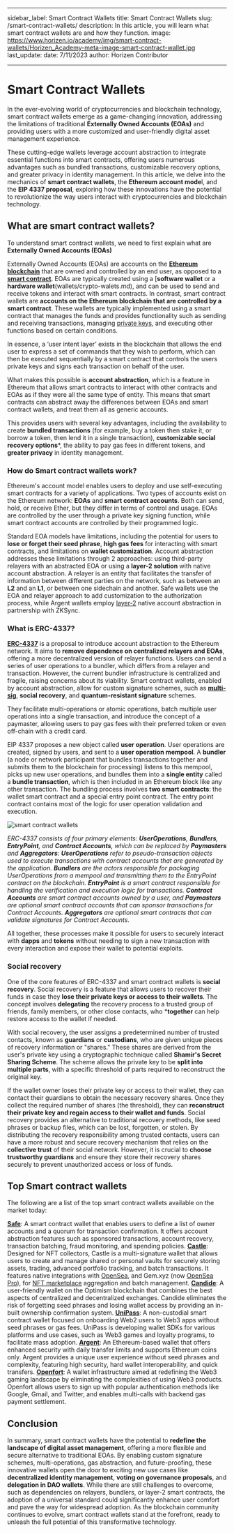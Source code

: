 ﻿---

sidebar_label: Smart Contract Wallets
title: Smart Contract Wallets
slug: /smart-contract-wallets/
description: In this article, you will learn what smart contract wallets are and how they function.
image: https://www.horizen.io/academy/img/smart-contract-wallets/Horizen_Academy-meta-image-smart-contract-wallet.jpg
last_update:
  date: 7/11/2023
  author: Horizen Contributor

---

# Smart Contract Wallets

In the ever-evolving world of cryptocurrencies and blockchain technology, smart contract wallets emerge as a game-changing innovation, addressing the limitations of traditional **Externally Owned Accounts (EOAs)** and providing users with a more customized and user-friendly digital asset management experience.

These cutting-edge wallets leverage account abstraction to integrate essential functions into smart contracts, offering users numerous advantages such as bundled transactions, customizable recovery options, and greater privacy in identity management. In this article, we delve into the mechanics of **smart contract wallets**, the **Ethereum account mode**l, and the **EIP 4337 proposal**, exploring how these innovations have the potential to revolutionize the way users interact with cryptocurrencies and blockchain technology.

## What are smart contract wallets?

To understand smart contract wallets, we need to first explain what are **Externally Owned Accounts (EOAs)**

Externally Owned Accounts (EOAs) are accounts on the [**Ethereum blockchain**](cryptocurrency/ethereum-glossary.md) that are owned and controlled by an end user, as opposed to a [**smart contract**](defi/smart-contracts.md). EOAs are typically created using a [**software wallet** or a **hardware wallet**(wallets/crypto-walets.md), and can be used to send and receive tokens and interact with smart contracts.
In contrast, smart contract wallets are **accounts on the Ethereum blockchain that are controlled by a smart contract**. These wallets are typically implemented using a smart contract that manages the funds and provides functionality such as sending and receiving transactions, managing [private keys](cryptography/public-key-cryptography-pkc.md), and executing other functions based on certain conditions.

In essence, a ‘user intent layer’ exists in the blockchain that allows the end user to express a set of commands that they wish to perform, which can then be executed sequentially by a smart contract that controls the users private keys and signs each transaction on behalf of the user. 

What makes this possible is **account abstraction**, which is a feature in Ethereum that allows smart contracts to interact with other contracts and EOAs as if they were all the same type of entity. This means that smart contracts can abstract away the differences between EOAs and smart contract wallets, and treat them all as generic accounts. 

This provides users with several key advantages, including the availability to create **bundled transactions** (for example, buy a token then stake it, or borrow a token, then lend it in a single transaction), **customizable social recovery options***, the ability to pay gas fees in different tokens, and **greater privacy** in identity management. 

### How do Smart contract wallets work?

Ethereum's account model enables users to deploy and use self-executing smart contracts for a variety of applications. Two types of accounts exist on the Ethereum network: **EOAs** and **smart contract accounts**. Both can send, hold, or receive Ether, but they differ in terms of control and usage. EOAs are controlled by the user through a private key signing function, while smart contract accounts are controlled by their programmed logic.

Standard EOA models have limitations, including the potential for users to **lose or forget their  seed phrase**, **high gas fees** for interacting with smart contracts, and limitations on **wallet customization**. Account abstraction addresses these limitations through 2 approaches: using third-party relayers with an abstracted EOA or using a **layer-2 solution** with native account abstraction. A relayer is an entity that facilitates the transfer of information between different parties on the network, such as between an **L2** and an **L1**, or between one sidechain and another. 
Safe wallets use the EOA and relayer approach to add customization to the authorization process, while Argent wallets employ [layer-2](scalability/layer-2.md) native account abstraction in partnership with ZKSync.

### What is ERC-4337? 


[**ERC-4337**](https://eips.ethereum.org/EIPS/eip-4337) is a proposal to introduce account abstraction to the Ethereum network. It aims to **remove dependence on centralized relayers and EOAs**, offering a more decentralized version of relayer functions. Users can send a series of user operations to a bundler, which differs from a relayer and transaction. However, the current bundler infrastructure is centralized and fragile, raising concerns about its viability.
Smart contract wallets, enabled by account abstraction, allow for custom signature schemes, such as [**multi-sig**](wallets/multisig.md), **social recovery**, and **quantum-resistant signature** schemes. 

They facilitate multi-operations or atomic operations, batch multiple user operations into a single transaction, and introduce the concept of a paymaster, allowing users to pay gas fees with their preferred token or even off-chain with a credit card.

EIP 4337 proposes a new object called **user operation**. User operations are created, signed by users, and sent to a **user operation mempool**. A **bundler** (a node or network participant that bundles transactions together and submits them to the blockchain for processing) listens to this mempool, picks up new user operations, and bundles them into a **single entity** called a **bundle transaction**, which is then included in an Ethereum block like any other transaction.
The bundling process involves **two smart contracts**: the wallet smart contract and a special entry point contract. The entry point contract contains most of the logic for user operation validation and execution.

![smart contract wallets](/img/smart-contract-wallets/ZBF_graphics_May_ERC_4337.jpg)

_ERC-4337 consists of four primary elements: **UserOperations**, **Bundlers**, **EntryPoint**, and **Contract Accounts**, which can be replaced by **Paymasters** and **Aggregators**:
**UserOperations** refer to pseudo-transaction objects used to execute transactions with contract accounts that are generated by the application. 
**Bundlers** are the actors responsible for packaging UserOperations from a mempool and transmitting them to the EntryPoint contract on the blockchain. 
**EntryPoint** is a smart contract responsible for handling the verification and execution logic for transactions. 
**Contract Accounts** are smart contract accounts owned by a user, and **Paymasters** are optional smart contract accounts that can sponsor transactions for Contract Accounts.
**Aggregators** are optional smart contracts that can validate signatures for Contract Accounts._


All together, these processes make it possible for users to securely interact with **dapps** and **tokens** without needing to sign a new transaction with every interaction and expose their wallet to potential exploits. 

### Social recovery

One of the core features of ERC-4337 and smart contract wallets is **social recovery**. 
Social recovery is a feature that allows users to recover their funds in case they **lose their private keys or access to their wallets**. The concept involves **delegating** the recovery process to a trusted group of friends, family members, or other close contacts, who ***together** can help restore access to the wallet if needed.

With social recovery, the user assigns a predetermined number of trusted contacts, known as **guardians** or **custodians**, who are given unique pieces of recovery information or "shares." These shares are derived from the user's private key using a cryptographic technique called **Shamir's Secret Sharing Scheme**. The scheme allows the private key to be **split into multiple parts**, with a specific threshold of parts required to reconstruct the original key.

If the wallet owner loses their private key or access to their wallet, they can contact their guardians to obtain the necessary recovery shares. Once they collect the required number of shares (the threshold), they can **reconstruct their private key and regain access to their wallet and funds**.
Social recovery provides an alternative to traditional recovery methods, like seed phrases or backup files, which can be lost, forgotten, or stolen. By distributing the recovery responsibility among trusted contacts, users can have a more robust and secure recovery mechanism that relies on the **collective trust** of their social network. However, it is crucial to **choose trustworthy guardians** and ensure they store their recovery shares securely to prevent unauthorized access or loss of funds.


## Top Smart contract wallets 

The following are a list of the top smart contract wallets available on the market today: 


[**Safe**](https://safe.global/): A smart contract wallet that enables users to define a list of owner accounts and a quorum for transaction confirmation. It offers account abstraction features such as sponsored transactions, account recovery, transaction batching, fraud monitoring, and spending policies.
[**Castle**](https://castle.link/): Designed for NFT collectors, Castle is a multi-signature wallet that allows users to create and manage shared or personal vaults for securely storing assets, trading, advanced portfolio tracking, and batch transactions. It features native integrations with [OpenSea](https://opensea.io/), and Gem.xyz (now [OpenSea Pro](https://pro.opensea.io/)), for [NFT marketplace](defi/nft-marketplaces.md) aggregation and batch management.
[**Candide**](https://www.candidewallet.com/): A user-friendly wallet on the Optimism blockchain that combines the best aspects of centralized and decentralized exchanges. Candide eliminates the risk of forgetting seed phrases and losing wallet access by providing an in-built ownership confirmation system.
[**UniPass**](https://unipass.id/): A non-custodial smart contract wallet focused on onboarding Web2 users to Web3 apps without seed phrases or gas fees. UniPass is developing wallet SDKs for various platforms and use cases, such as Web3 games and loyalty programs, to facilitate mass adoption.
[**Argent**](https://www.argent.xyz/): An Ethereum-based wallet that offers enhanced security with daily transfer limits and supports Ethereum coins only. Argent provides a unique user experience without seed phrases and complexity, featuring high security, hard wallet interoperability, and quick transfers.
[**Openfort**](https://www.openfort.xyz/): A wallet infrastructure aimed at redefining the Web3 gaming landscape by eliminating the complexities of using Web3 products. Openfort allows users to sign up with popular authentication methods like Google, Gmail, and Twitter, and enables multi-calls with backend gas payment settlement.


## Conclusion

In summary, smart contract wallets have the potential to **redefine the landscape of digital asset management**, offering a more flexible and secure alternative to traditional EOAs. By enabling custom signature schemes, multi-operations, gas abstraction, and future-proofing, these innovative wallets open the door to exciting new use cases like **decentralized identity management**, **voting on governance proposals**, and **delegation in DAO wallets**. While there are still challenges to overcome, such as dependencies on relayers, bundlers, or layer-2 smart contracts, the adoption of a universal standard could significantly enhance user comfort and pave the way for widespread adoption. As the blockchain community continues to evolve, smart contract wallets stand at the forefront, ready to unleash the full potential of this transformative technology.


